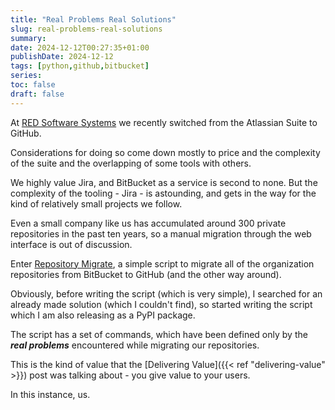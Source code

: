 ```yaml
---
title: "Real Problems Real Solutions"
slug: real-problems-real-solutions
summary:
date: 2024-12-12T00:27:35+01:00
publishDate: 2024-12-12
tags: [python,github,bitbucket]
series: 
toc: false
draft: false
---
```

<!--
Checklist:
- [ ] Outline
- [ ] Draft 1
- [ ] Edit
    - [ ] Check trouble / vale
    - [ ] One sentence per line
    - [ ] Check preview in browser
    - [ ] Put in all links
- [ ] Create summary
- [ ] Tidy up
    - [ ] Set publishDate
    - [ ] Toggle draft
    - [ ] Check tags
    - [ ] Remove checklist
    - [ ] Remove outline
- [ ] Publish to hosting

Outline:
- 
-->
At [RED Software Systems](https://red.software.systems) we recently switched from the Atlassian Suite to GitHub.

Considerations for doing so come down mostly to price and the complexity of the suite and the overlapping of some tools with others.

We highly value Jira, and BitBucket as a service is second to none. But the complexity of the tooling - Jira - is astounding, and gets in the way for the kind of relatively small projects we follow.

Even a small company like us has accumulated around 300 private repositories in the past ten years, so a manual migration through the web interface is out of discussion.

Enter [Repository Migrate](https://github.com/RedSoftwareSystems/repository-migrate), a simple script to migrate all of the organization repositories from BitBucket to GitHub (and the other way around).

Obviously, before writing the script (which is very simple), I searched for an already made solution (which I couldn't find), so started writing the script which I am also releasing as a PyPI package.

The script has a set of commands, which have been defined only by the **_real problems_** encountered while migrating our repositories.

This is the kind of value that the [Delivering Value]({{< ref "delivering-value" >}}) post was talking about - you give value to your users.

In this instance, us.





